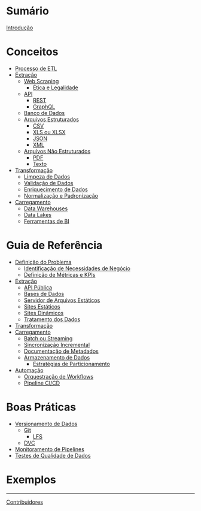 # Sumário

[Introdução](./introducao.md)

# Conceitos

- [Processo de ETL](./conceitos/processo-de-etl.md)
- [Extração](./conceitos/extracao.md)
  - [Web Scraping]()
    - [Ética e Legalidade]()
  - [API]()
    - [REST]()
    - [GraphQL]()
  - [Banco de Dados]()
  - [Arquivos Estruturados]()
    - [CSV]()
    - [XLS ou XLSX]()
    - [JSON]()
    - [XML]()
  - [Arquivos Não Estruturados]()
    - [PDF]()
    - [Texto]()
- [Transformação]()
  - [Limpeza de Dados]()
  - [Validação de Dados]()
  - [Enriquecimento de Dados]()
  - [Normalização e Padronização]()
- [Carregamento]()
  - [Data Warehouses]()
  - [Data Lakes]()
  - [Ferramentas de BI]()

# Guia de Referência

- [Definição do Problema]()
  - [Identificação de Necessidades de Negócio]()
  - [Definição de Métricas e KPIs]()
- [Extração]()
    - [API Pública]()
    - [Bases de Dados]()
    - [Servidor de Arquivos Estáticos]()
    - [Sites Estáticos]()
    - [Sites Dinâmicos]()
  - [Tratamento dos Dados]()
- [Transformação]()
- [Carregamento]()
  - [Batch ou Streaming]()
  - [Sincronização Incremental]()
  - [Documentação de Metadados]()
  - [Armazenamento de Dados]()
    - [Estratégias de Particionamento]()
- [Automação]()
  - [Orquestração de Workflows]()
  - [Pipeline CI/CD]()

# Boas Práticas

- [Versionamento de Dados]()
  - [Git]()
    - [LFS]()
  - [DVC]()
- [Monitoramento de Pipelines]()
- [Testes de Qualidade de Dados]()

# Exemplos

---

[Contribuidores](./contribuidores.md)
